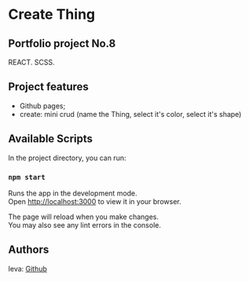 # Create Thing

## Portfolio project No.8

REACT. SCSS.

## Project features

- Github pages;
- create: mini crud (name the Thing, select it's color, select it's shape)

## Available Scripts

In the project directory, you can run:

### `npm start`

Runs the app in the development mode.\
Open [http://localhost:3000](http://localhost:3000) to view it in your browser.

The page will reload when you make changes.\
You may also see any lint errors in the console.

## Authors

Ieva: [Github](https://github.com/IevaSta)
